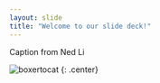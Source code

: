 ```yaml
---
layout: slide
title: "Welcome to our slide deck!"
---
```


Caption from Ned Li

![boxertocat](https://octodex.github.com/images/boxertocat_octodex.jpg)
{: .center}
